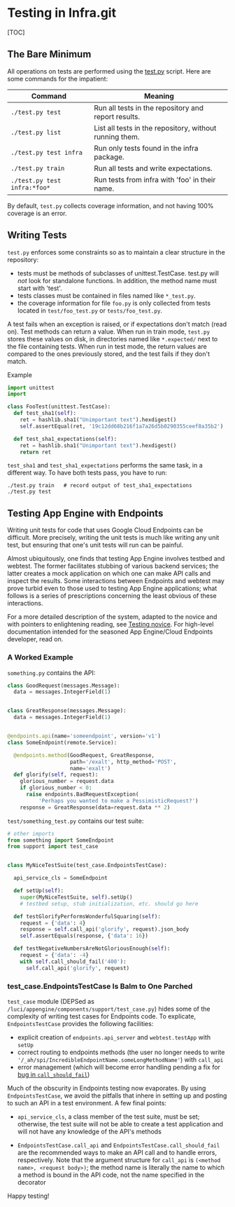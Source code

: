 # Testing in Infra.git

[TOC]

## The Bare Minimum

All operations on tests are performed using the [test.py](../test.py) script.
Here are some commands for the impatient:

|           Command            |                         Meaning                         |
| ---------------------------- | ------------------------------------------------------- |
| `./test.py test`             | Run all tests in the repository and report results.     |
| `./test.py list`             | List all tests in the repository, without running them. |
| `./test.py test infra`       | Run only tests found in the infra package.              |
| `./test.py train`            | Run all tests and write expectations.                   |
| `./test.py test infra:*foo*` | Run tests from infra with 'foo' in their name.          |

By default, `test.py` collects coverage information, and not having 100%
coverage is an error.

## Writing Tests

`test.py` enforces some constraints so as to maintain a clear structure
in the repository:

* tests must be methods of subclasses of unittest.TestCase. test.py
  will *not* look for standalone functions. In addition, the method
  name must start with 'test'.
* tests classes must be contained in files named like `*_test.py`.
* the coverage information for file `foo.py` is only collected from
  tests located in `test/foo_test.py` or `tests/foo_test.py`.

A test fails when an exception is raised, or if expectations don't match
(read on). Test methods can return a value. When run in train mode,
`test.py` stores these values on disk, in directories named like
`*.expected/` next to the file containing tests. When run in test mode,
the return values are compared to the ones previously stored, and the
test fails if they don't match.

Example

```python
import unittest
import

class FooTest(unittest.TestCase):
  def test_sha1(self):
    ret = hashlib.sha1("Unimportant text").hexdigest()
    self.assertEqual(ret, '19c12dd68b216f1a7a26d5b0290355ceef8a35b2')

  def test_sha1_expectations(self):
    ret = hashlib.sha1("Unimportant text").hexdigest()
    return ret
```

`test_sha1` and `test_sha1_expectations` performs the same task, in a
different way. To have both tests pass, you have to run:

    ./test.py train   # record output of test_sha1_expectations
    ./test.py test

## Testing App Engine with Endpoints

Writing unit tests for code that uses Google Cloud Endpoints can be
difficult. More precisely, writing the unit tests is much like writing
any unit test, but ensuring that one's unit tests will run can be
painful.

Almost ubiquitously, one finds that testing App Engine involves testbed
and webtest. The former facilitates stubbing of various backend
services; the latter creates a mock application on which one can make
API calls and inspect the results. Some interactions between Endpoints
and webtest may prove turbid even to those used to testing App Engine
applications; what follows is a series of prescriptions concerning the
least obvious of these interactions.

For a more detailed description of the system, adapted to the novice and
with pointers to enlightening reading, see
[Testing novice](testing_novice.md). For high-level documentation
intended for the seasoned App Engine/Cloud Endpoints developer, read on.

### A Worked Example

`something.py` contains the API:

```python
class GoodRequest(messages.Message):
  data = messages.IntegerField(1)


class GreatResponse(messages.Message):
  data = messages.IntegerField(1)


@endpoints.api(name='someendpoint', version='v1')
class SomeEndpoint(remote.Service):

  @endpoints.method(GoodRequest, GreatResponse,
                    path='/exalt', http_method='POST',
                    name='exalt')
  def glorify(self, request):
    glorious_number = request.data
    if glorious_number < 0:
      raise endpoints.BadRequestException(
          'Perhaps you wanted to make a PessimisticRequest?')
    response = GreatResponse(data=request.data ** 2)
```

`test/something_test.py` contains our test suite:

```python
# other imports
from something import SomeEndpoint
from support import test_case


class MyNiceTestSuite(test_case.EndpointsTestCase):

  api_service_cls = SomeEndpoint

  def setUp(self):
    super(MyNiceTestSuite, self).setUp()
    # testbed setup, stub initialization, etc. should go here

  def testGlorifyPerformsWonderfulSquaring(self):
    request = {'data': 4}
    response = self.call_api('glorify', request).json_body
    self.assertEquals(response, {'data': 16})

  def testNegativeNumbersAreNotGloriousEnough(self):
    request = {'data': -4}
    with self.call_should_fail('400'):
      self.call_api('glorify', request)
```

### test_case.EndpointsTestCase Is Balm to One Parched

`test_case` module (DEPSed as `/luci/appengine/components/support/test_case.py`)
hides some of the complexity of writing test cases for Endpoints code.
To explicate, `EndpointsTestCase` provides the following facilities:

* explicit creation of `endpoints.api_server` and `webtest.testApp`
  with `setUp`
* correct routing to endpoints methods (the user no longer needs to write
  `'/_ah/spi/IncredibleEndpointName.someLongMethodName'`) with
  `call_api`
* error management (which will become error handling pending a fix for
  [bug in `call_should_fail`](https://code.google.com/p/googleappengine/issues/detail?id=10544))

Much of the obscurity in Endpoints testing now evaporates. By using
`EndpointsTestCase`, we avoid the pitfalls that inhere in setting up and
posting to such an API in a test environment. A few final points:

* `api_service_cls`, a class member of the test suite, must be set;
  otherwise, the test suite will not be able to create a test
  application and will not have any knowledge of the API's methods

* `EndpointsTestCase.call_api` and `EndpointsTestCase.call_should_fail` are the
  recommended ways to make an API call and to handle errors, respectively. Note
  that the argument structure for `call_api` is
  `(<method name>, <request body>)`; the method name is literally the name
  to which a method is bound in the API code, not the name specified in the decorator

Happy testing!
